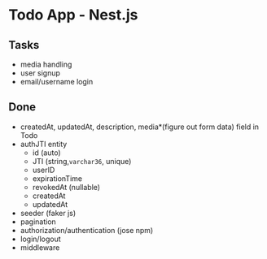 # Todo App - Nest.js

## Tasks

-   media handling
-   user signup
-   email/username login

## Done

-   createdAt, updatedAt, description, media\*(figure out form data) field in Todo
-   authJTI entity
    -   id (auto)
    -   JTI (string,`varchar36`, unique)
    -   userID
    -   expirationTime
    -   revokedAt (nullable)
    -   createdAt
    -   updatedAt
-   seeder (faker js)
-   pagination
-   authorization/authentication (jose npm)
-   login/logout
-   middleware

